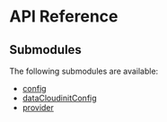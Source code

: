 # API Reference <a name="API Reference" id="api-reference"></a>

## Submodules <a name="Submodules" id="submodules"></a>

The following submodules are available:

- [config](./config.java.md)
- [dataCloudinitConfig](./dataCloudinitConfig.java.md)
- [provider](./provider.java.md)





